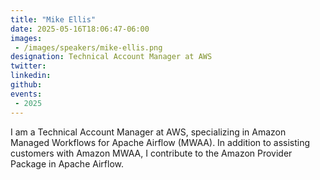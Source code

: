 ```yaml
---
title: "Mike Ellis"
date: 2025-05-16T18:06:47-06:00
images: 
 - /images/speakers/mike-ellis.png
designation: Technical Account Manager at AWS
twitter: 
linkedin: 
github: 
events:
 - 2025
---
```


I am a Technical Account Manager at AWS, specializing in Amazon Managed Workflows for Apache Airflow (MWAA). In addition to assisting customers with Amazon MWAA, I contribute to the Amazon Provider Package in Apache Airflow.

